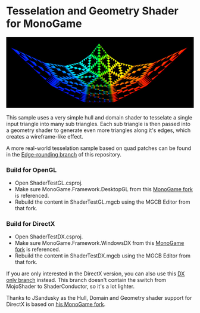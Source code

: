 # Tesselation and Geometry Shader for MonoGame

![Screenshot](/Screenshot.jpg?raw=true)

This sample uses a very simple hull and domain shader to tesselate a single input triangle into many sub triangles. Each sub triangle is then passed into a geometry shader to generate even more triangles along it's edges, which creates a wireframe-like effect.

A more real-world tesselation sample based on quad patches can be found in the [Edge-rounding branch](https://github.com/cpt-max/MonoGame-Shader-Samples/tree/edgerounding) of this repository.

### Build for OpenGL
- Open ShaderTestGL.csproj.
- Make sure MonoGame.Framework.DesktopGL from this [MonoGame fork](https://github.com/cpt-max/MonoGame/tree/glshaderstages) is referenced.
- Rebuild the content in ShaderTestGL.mgcb using the MGCB Editor from that fork.

### Build for DirectX
- Open ShaderTestDX.csproj.
- Make sure MonoGame.Framework.WindowsDX from this [MonoGame fork](https://github.com/cpt-max/MonoGame/tree/glshaderstages) is referenced. 
- Rebuild the content in ShaderTestDX.mgcb using the MGCB Editor from that fork. 

If you are only interested in the DirectX version, you can also use this [DX only branch](https://github.com/cpt-max/MonoGame/tree/shader) instead. This branch doesn't contain the switch from MojoShader to ShaderConductor, so it's a lot lighter.

Thanks to JSandusky as the Hull, Domain and Geometry shader support for DirectX is based on [his MonoGame fork](https://github.com/JSandusky/MonoGame).








